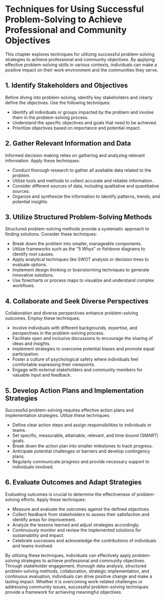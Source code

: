 Techniques for Using Successful Problem-Solving to Achieve Professional and Community Objectives
=========================================================================================================

This chapter explores techniques for utilizing successful problem-solving strategies to achieve professional and community objectives. By applying effective problem-solving skills in various contexts, individuals can make a positive impact on their work environment and the communities they serve.

**1. Identify Stakeholders and Objectives**
-------------------------------------------

Before diving into problem-solving, identify key stakeholders and clearly define the objectives. Use the following techniques:

* Identify all individuals or groups impacted by the problem and involve them in the problem-solving process.
* Understand the specific objectives and goals that need to be achieved.
* Prioritize objectives based on importance and potential impact.

**2. Gather Relevant Information and Data**
-------------------------------------------

Informed decision-making relies on gathering and analyzing relevant information. Apply these techniques:

* Conduct thorough research to gather all available data related to the problem.
* Utilize tools and methods to collect accurate and reliable information.
* Consider different sources of data, including qualitative and quantitative sources.
* Organize and synthesize the information to identify patterns, trends, and potential insights.

**3. Utilize Structured Problem-Solving Methods**
-------------------------------------------------

Structured problem-solving methods provide a systematic approach to finding solutions. Consider these techniques:

* Break down the problem into smaller, manageable components.
* Utilize frameworks such as the "5 Whys" or fishbone diagrams to identify root causes.
* Apply analytical techniques like SWOT analysis or decision trees to evaluate options.
* Implement design thinking or brainstorming techniques to generate innovative solutions.
* Use flowcharts or process maps to visualize and understand complex workflows.

**4. Collaborate and Seek Diverse Perspectives**
------------------------------------------------

Collaboration and diverse perspectives enhance problem-solving outcomes. Employ these techniques:

* Involve individuals with different backgrounds, expertise, and perspectives in the problem-solving process.
* Facilitate open and inclusive discussions to encourage the sharing of ideas and insights.
* Implement strategies to overcome potential biases and promote equal participation.
* Foster a culture of psychological safety where individuals feel comfortable expressing their viewpoints.
* Engage with external stakeholders and community members for valuable input and feedback.

**5. Develop Action Plans and Implementation Strategies**
---------------------------------------------------------

Successful problem-solving requires effective action plans and implementation strategies. Utilize these techniques:

* Define clear action steps and assign responsibilities to individuals or teams.
* Set specific, measurable, attainable, relevant, and time-bound (SMART) goals.
* Break down the action plan into smaller milestones to track progress.
* Anticipate potential challenges or barriers and develop contingency plans.
* Regularly communicate progress and provide necessary support to individuals involved.

**6. Evaluate Outcomes and Adapt Strategies**
---------------------------------------------

Evaluating outcomes is crucial to determine the effectiveness of problem-solving efforts. Apply these techniques:

* Measure and evaluate the outcomes against the defined objectives.
* Collect feedback from stakeholders to assess their satisfaction and identify areas for improvement.
* Analyze the lessons learned and adjust strategies accordingly.
* Continuously monitor and review the implemented solutions for sustainability and impact.
* Celebrate successes and acknowledge the contributions of individuals and teams involved.

By utilizing these techniques, individuals can effectively apply problem-solving strategies to achieve professional and community objectives. Through stakeholder engagement, thorough data analysis, structured problem-solving methods, collaboration, strategic implementation, and continuous evaluation, individuals can drive positive change and make a lasting impact. Whether it is overcoming work-related challenges or addressing community issues, successful problem-solving techniques provide a framework for achieving meaningful objectives.
